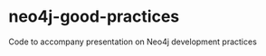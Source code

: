 neo4j-good-practices
====================

Code to accompany presentation on Neo4j development practices